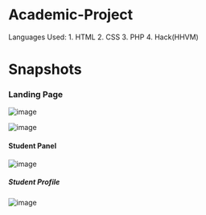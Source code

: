 # Academic-Project
 Languages Used:
             1. HTML
             2. CSS
             3. PHP
             4. Hack(HHVM)
 # Snapshots
  ### Landing Page
 ![image](https://user-images.githubusercontent.com/53144521/128414865-88dd736b-ee6c-4417-a5e5-1fa975e84a4b.png)

 
![image](https://user-images.githubusercontent.com/53144521/128414150-a3f6389d-aa2f-411c-a967-5c30f3b2bcfe.png)
#### Student Panel
![image](https://user-images.githubusercontent.com/53144521/128415101-3a4e43bc-7bef-4e39-bea0-30a38dff8f53.png)

##### Student Profile
![image](https://user-images.githubusercontent.com/53144521/128415376-1842ecca-60e2-495a-a477-251877aa2d97.png)



